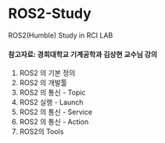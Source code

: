 # ROS2-Study
ROS2(Humble) Study in RCI LAB

#### 참고자료: 경희대학교 기계공학과 김상현 교수님 강의
1. ROS2 의 기본 정의
2. ROS2 의 개발툴
3. ROS2 의 통신 - Topic
4. ROS2 실행 - Launch
5. ROS2 의 통신 - Service
6. ROS2 의 통신 - Action
7. ROS2의 Tools
